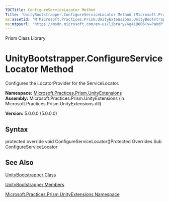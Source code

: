 ```yaml
---
TOCTitle: ConfigureServiceLocator Method
Title: 'UnityBootstrapper.ConfigureServiceLocator Method (Microsoft.Practices.Prism.UnityExtensions)'
ms:assetid: 'M:Microsoft.Practices.Prism.UnityExtensions.UnityBootstrapper.ConfigureServiceLocator'
ms:mtpsurl: 'https://msdn.microsoft.com/en-us/library/Gg419006(v=PandP.50)'
---
```


Prism Class Library

UnityBootstrapper.ConfigureServiceLocator Method
====================================================

Configures the LocatorProvider for the ServiceLocator.

**Namespace:** [Microsoft.Practices.Prism.UnityExtensions](https://msdn.microsoft.com/n:microsoft.practices.prism.unityextensions)
**Assembly:** Microsoft.Practices.Prism.UnityExtensions (in Microsoft.Practices.Prism.UnityExtensions.dll)

**Version:** 5.0.0.0 (5.0.0.0)

## Syntax


protected override void ConfigureServiceLocator()Protected Overrides Sub ConfigureServiceLocator

See Also
--------


[UnityBootstrapper Class](https://msdn.microsoft.com/t:microsoft.practices.prism.unityextensions.unitybootstrapper)

[UnityBootstrapper Members](https://msdn.microsoft.com/allmembers.t:microsoft.practices.prism.unityextensions.unitybootstrapper)

[Microsoft.Practices.Prism.UnityExtensions Namespace](https://msdn.microsoft.com/n:microsoft.practices.prism.unityextensions)

